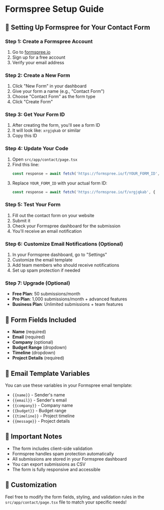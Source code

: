 # Formspree Setup Guide

## 🚀 **Setting Up Formspree for Your Contact Form**

### **Step 1: Create a Formspree Account**
1. Go to [formspree.io](https://formspree.io)
2. Sign up for a free account
3. Verify your email address

### **Step 2: Create a New Form**
1. Click "New Form" in your dashboard
2. Give your form a name (e.g., "Contact Form")
3. Choose "Contact Form" as the form type
4. Click "Create Form"

### **Step 3: Get Your Form ID**
1. After creating the form, you'll see a form ID
2. It will look like: `xrgjqkab` or similar
3. Copy this ID

### **Step 4: Update Your Code**
1. Open `src/app/contact/page.tsx`
2. Find this line:
   ```typescript
   const response = await fetch('https://formspree.io/f/YOUR_FORM_ID', {
   ```
3. Replace `YOUR_FORM_ID` with your actual form ID:
   ```typescript
   const response = await fetch('https://formspree.io/f/xrgjqkab', {
   ```

### **Step 5: Test Your Form**
1. Fill out the contact form on your website
2. Submit it
3. Check your Formspree dashboard for the submission
4. You'll receive an email notification

### **Step 6: Customize Email Notifications (Optional)**
1. In your Formspree dashboard, go to "Settings"
2. Customize the email template
3. Add team members who should receive notifications
4. Set up spam protection if needed

### **Step 7: Upgrade (Optional)**
- **Free Plan**: 50 submissions/month
- **Pro Plan**: 1,000 submissions/month + advanced features
- **Business Plan**: Unlimited submissions + team features

## 🔧 **Form Fields Included**
- **Name** (required)
- **Email** (required)
- **Company** (optional)
- **Budget Range** (dropdown)
- **Timeline** (dropdown)
- **Project Details** (required)

## 📧 **Email Template Variables**
You can use these variables in your Formspree email template:
- `{{name}}` - Sender's name
- `{{email}}` - Sender's email
- `{{company}}` - Company name
- `{{budget}}` - Budget range
- `{{timeline}}` - Project timeline
- `{{message}}` - Project details

## 🚨 **Important Notes**
- The form includes client-side validation
- Formspree handles spam protection automatically
- All submissions are stored in your Formspree dashboard
- You can export submissions as CSV
- The form is fully responsive and accessible

## 🎨 **Customization**
Feel free to modify the form fields, styling, and validation rules in the `src/app/contact/page.tsx` file to match your specific needs!
